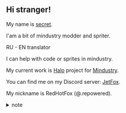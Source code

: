 ## Hi stranger! 

My name is [secret](https://github.com/lordReddx).<p>

I'am a bit of mindustry modder and spriter.<p>
RU - EN translator<p>
I can help with code or sprites in mindustry.<p>
My current work is [Halo](https://github.com/lordReddx/Halo) project for [Mindustry](https://github.com/Anuken/Mindustry).<p>

You can find me on my Discord server: [JetFox](https://discord.gg/374v77mGrR).<p>
My nickname is RedHotFox (@.repowered).<p>



<details>
  <summary>note</summary>
  You don't know how to see sunset of world.
</details>
